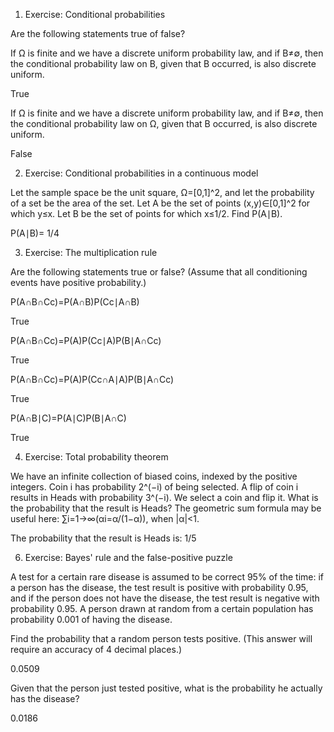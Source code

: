 1. Exercise: Conditional probabilities

Are the following statements true of false?

If Ω is finite and we have a discrete uniform probability law, and if B≠∅, then the conditional probability law on B, given that B occurred, is also discrete uniform.

True

If Ω is finite and we have a discrete uniform probability law, and if B≠∅, then the conditional probability law on Ω, given that B occurred, is also discrete uniform.

False

2. Exercise: Conditional probabilities in a continuous model

Let the sample space be the unit square, Ω=[0,1]^2, and let the probability of a set be the area of the set. Let A be the set of points (x,y)∈[0,1]^2 for which y≤x. Let B be the set of points for which x≤1/2. Find P(A∣B).

P(A∣B)= 1/4
 
3. Exercise: The multiplication rule

Are the following statements true or false? (Assume that all conditioning events have positive probability.)

P(A∩B∩Cc)=P(A∩B)P(Cc∣A∩B)

True
 
P(A∩B∩Cc)=P(A)P(Cc∣A)P(B∣A∩Cc)

True

P(A∩B∩Cc)=P(A)P(Cc∩A∣A)P(B∣A∩Cc)

True

P(A∩B∣C)=P(A∣C)P(B∣A∩C)

True

4. Exercise: Total probability theorem

We have an infinite collection of biased coins, indexed by the positive integers. Coin i has probability 2^(−i) of being selected. A flip of coin i results in Heads with probability 3^(−i). We select a coin and flip it. What is the probability that the result is Heads? The geometric sum formula may be useful here: ∑i=1->∞(αi=α/(1−α)), when |α|<1.

The probability that the result is Heads is: 1/5

6. Exercise: Bayes' rule and the false-positive puzzle

A test for a certain rare disease is assumed to be correct 95% of the time: if a person has the disease, the test result is positive with probability 0.95, and if the person does not have the disease, the test result is negative with probability 0.95. A person drawn at random from a certain population has probability 0.001 of having the disease.

Find the probability that a random person tests positive. (This answer will require an accuracy of 4 decimal places.)

0.0509
 
Given that the person just tested positive, what is the probability he actually has the disease?

0.0186
  



